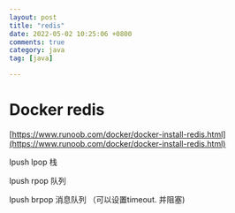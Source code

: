 ```yaml
---
layout: post
title: "redis"
date: 2022-05-02 10:25:06 +0800
comments: true
category: java
tag: [java]

---
```


# Docker redis

[https://www.runoob.com/docker/docker-install-redis.html](https://www.runoob.com/docker/docker-install-redis.html)



lpush lpop 栈

lpush rpop 队列



lpush brpop 消息队列 （可以设置timeout. 并阻塞)